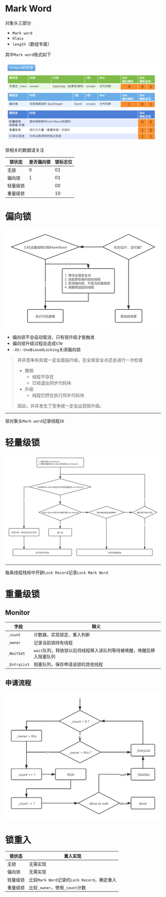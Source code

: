 # Mark Word

对象头三部分

- ``Mark word``
- ``Klass``
- ``length``（数组专属）

其中``Mark word``格式如下

![img](../.imgs/20200802155604236.jpeg)

锁相关的数据请关注 

| 锁状态   | 是否偏向锁 | 锁标志位 |
| -------- | ---------- | -------- |
| 无锁     | 0          | 01       |
| 偏向锁   | 1          | 01       |
| 轻量级锁 |            | 00       |
| 重量级锁 |            | 10       |

# 偏向锁

![reff](../.imgs/reff.png)

- 偏向锁不会自动取消，只有锁升级才能触发
- 偏向锁升级过程会造成``STW``
- ``-XX:-UseBiasedLocking``关闭偏向锁

> 并非竞争失败就一定会面临升级，在全局安全点还会进行一次检查
>
> - 撤销
>   - 线程不存在
>   - 已经退出同步代码块
> - 升级
>   - 线程仍然在执行同步代码块
>
> 因此，并非发生了竞争就一定会出现锁升级。

---

锁对象头``Mark word``记录线程``ID``

# 轻量级锁

![SCAS (1)](../.imgs/SCAS.png)

---

每条线程栈帧中开辟``Lock Record``记录``Lock Mark Word``

# 重量级锁

## Monitor

| 字段           | 释义                                                         |
| -------------- | ------------------------------------------------------------ |
| ``_count``     | 计数器，实现锁定、重入判断                                   |
| ``_owner``     | 记录当前锁持有线程                                           |
| ``_WaitSet``   | ``wait``队列，释放锁以后将线程移入该队列等待被唤醒，唤醒后移入阻塞队列 |
| ``_EntryList`` | 阻塞队列，保存申请该锁的其他线程                             |

## 申请流程

![HMUTEX](../.imgs/HMUTEX.png)

# 锁重入

| 锁状态   | 重入实现                                         |
| -------- | ------------------------------------------------ |
| 无锁     | 无需实现                                         |
| 偏向锁   | 无需实现                                         |
| 轻量级锁 | 比较``Mark Word``记录的``Lock Record``，确定重入 |
| 重量级锁 | 比较``_owner``，使用``_count``计数               |